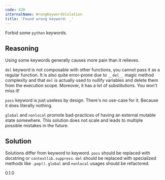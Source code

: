 ```yaml
---
code: 420
internalName: WrongKeywordViolation
title: 'Found wrong keyword: _'
---
```


Forbid some `python` keywords.

## Reasoning
Using some keywords generally causes more pain than it relieves.

`del` keyword is not composable with other functions, you cannot
pass it as a regular function. It is also quite error-prone due to
`__del__` magic method complexity and that `del` is actually used to
nullify variables and delete them from the execution scope.
Moreover, it has a lot of substitutions. You won't miss it\!

`pass` keyword is just useless by design. There's no use-case for
it. Because it does literally nothing.

`global` and `nonlocal` promote bad-practices of having an external
mutable state somewhere. This solution does not scale and leads to
multiple possible mistakes in the future.

## Solution
Solutions differ from keyword to keyword. `pass` should be replaced
with docstring or `contextlib.suppress`. `del` should be replaced
with specialized methods like `.pop()`. `global` and `nonlocal`
usages should be refactored.

<div class="versionadded">

0.1.0

</div>